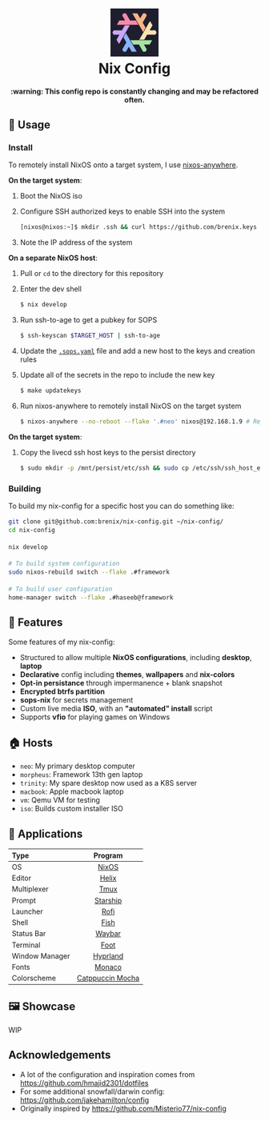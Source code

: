 <div align="center">
<h1>
<img width="96" src="./images/logo.png"></img> <br>
  Nix Config
</h1>
<!-- <img src="./images/terminal.png"></img> -->
<h4>
  :warning: This config repo is constantly changing and may be refactored often.
</h4>
</div>

## 💽 Usage

### Install

To remotely install NixOS onto a target system, I use
[nixos-anywhere](https://github.com/nix-community/nixos-anywhere/blob/main/docs/howtos/no-os.md).

**On the target system**:

1. Boot the NixOS iso
1. Configure SSH authorized keys to enable SSH into the system

   ```sh
   [nixos@nixos:~]$ mkdir .ssh && curl https://github.com/brenix.keys > .ssh/authorized_keys
   ```

1. Note the IP address of the system

**On a separate NixOS host**:

1. Pull or `cd` to the directory for this repository
1. Enter the dev shell

   ```sh
   $ nix develop
   ```

1. Run ssh-to-age to get a pubkey for SOPS

   ```sh
   $ ssh-keyscan $TARGET_HOST | ssh-to-age
   ```

1. Update the [`.sops.yaml`](.sops.yaml) file and add a new host to the keys and
   creation rules
1. Update all of the secrets in the repo to include the new key

   ```sh
   $ make updatekeys
   ```

1. Run nixos-anywhere to remotely install NixOS on the target system

   ```sh
   $ nixos-anywhere --no-reboot --flake '.#neo' nixos@192.168.1.9 # Replace with the target system IP from above
   ```

**On the target system**:

1. Copy the livecd ssh host keys to the persist directory

   ```sh
   $ sudo mkdir -p /mnt/persist/etc/ssh && sudo cp /etc/ssh/ssh_host_ed25519* /mnt/persist/etc/ssh/
   ```

### Building

To build my nix-config for a specific host you can do something like:

```sh
git clone git@github.com:brenix/nix-config.git ~/nix-config/
cd nix-config

nix develop

# To build system configuration
sudo nixos-rebuild switch --flake .#framework

# To build user configuration
home-manager switch --flake .#haseeb@framework
```

## 🚀 Features

Some features of my nix-config:

- Structured to allow multiple **NixOS configurations**, including **desktop**,
  **laptop**
- **Declarative** config including **themes**, **wallpapers** and **nix-colors**
- **Opt-in persistance** through impermanence + blank snapshot
- **Encrypted btrfs partition**
- **sops-nix** for secrets management
- Custom live media **ISO**, with an **"automated" install** script
- Supports **vfio** for playing games on Windows

## 🏠 Hosts

- `neo`: My primary desktop computer
- `morpheus`: Framework 13th gen laptop
- `trinity`: My spare desktop now used as a K8S server
- `macbook`: Apple macbook laptop
- `vm`: Qemu VM for testing
- `iso`: Builds custom installer ISO

## 📱 Applications

| Type           |                          Program                          |
| :------------- | :-------------------------------------------------------: |
| OS             |                [NixOS](https://nixos.com/)                |
| Editor         |             [Helix](https://helix-editor.com)             |
| Multiplexer    |           [Tmux](https://github.com/tmux/tmux)            |
| Prompt         |             [Starship](https://starship.rs/)              |
| Launcher       |        [Rofi](https://github.com/davatorium/rofi)         |
| Shell          |              [Fish](https://fishshell.com/)               |
| Status Bar     |        [Waybar](https://github.com/Alexays/Waybar)        |
| Terminal       |          [Foot](https://codeberg.org/dnkl/foot)           |
| Window Manager |             [Hyprland](https://hyprland.org/)             |
| Fonts          | [Monaco](https://en.wikipedia.org/wiki/Monaco_(typeface)) |
| Colorscheme    |     [Catppuccin Mocha](https://github.com/catppuccin)     |

## 🖼️ Showcase

WIP

## Acknowledgements

- A lot of the configuration and inspiration comes from
  https://github.com/hmajid2301/dotfiles
- For some additional snowfall/darwin config:
  https://github.com/jakehamilton/config
- Originally inspired by https://github.com/Misterio77/nix-config
